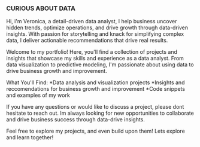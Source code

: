 ### **CURIOUS ABOUT DATA**
Hi, i'm Veronica, a detail-driven data analyst,
I help business uncover hidden trends, optimize operations, and drive
growth through data-driven insights.
With passion for storytelling and knack for simplifying complex data,
I deliver actionable recommendations that drive real results.

Welcome to my portfolio!
Here, you'll find a collection of projects and insights that showcase my skills and experience as a data analyst.
From data visualization to predictive modeling, I'm passionate about using data to drive business growth and improvement.

What You'll Find:
*Data analysis and visualization projects
*Insights and reccomendations for business growth and improvement 
*Code snippets and examples of my work

If you have any questions or would like to discuss a project, please dont hesitate to reach out.
Im always looking for new opportunities to collaborate and drive business success through data-drive insights.

Feel free to explore my projects, and even build upon them!
Lets explore and learn together!
